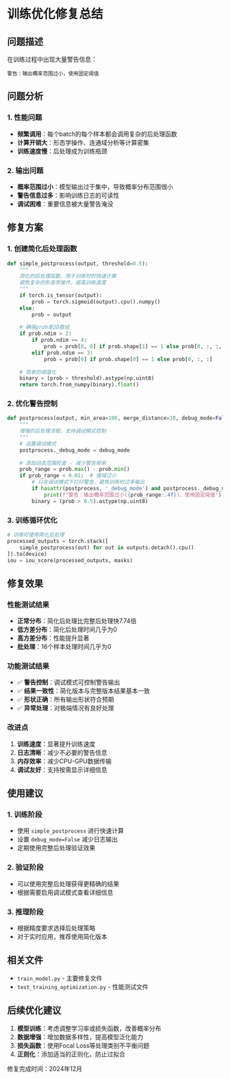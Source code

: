 # 训练优化修复总结

## 问题描述
在训练过程中出现大量警告信息：
```
警告：输出概率范围过小，使用固定阈值
```

## 问题分析

### 1. 性能问题
- **频繁调用**：每个batch的每个样本都会调用复杂的后处理函数
- **计算开销大**：形态学操作、连通域分析等计算密集
- **训练速度慢**：后处理成为训练瓶颈

### 2. 输出问题
- **概率范围过小**：模型输出过于集中，导致概率分布范围很小
- **警告信息过多**：影响训练日志的可读性
- **调试困难**：重要信息被大量警告淹没

## 修复方案

### 1. 创建简化后处理函数
```python
def simple_postprocess(output, threshold=0.5):
    """
    简化的后处理函数，用于训练时的快速计算
    避免复杂的形态学操作，提高训练速度
    """
    if torch.is_tensor(output):
        prob = torch.sigmoid(output).cpu().numpy()
    else:
        prob = output
    
    # 确保prob是2D数组
    if prob.ndim > 2:
        if prob.ndim == 4:
            prob = prob[0, 0] if prob.shape[1] == 1 else prob[0, :, :, 0]
        elif prob.ndim == 3:
            prob = prob[0] if prob.shape[0] == 1 else prob[0, :, :]
    
    # 简单的阈值化
    binary = (prob > threshold).astype(np.uint8)
    return torch.from_numpy(binary).float()
```

### 2. 优化警告控制
```python
def postprocess(output, min_area=100, merge_distance=10, debug_mode=False):
    """
    增强的后处理流程，支持调试模式控制
    """
    # 设置调试模式
    postprocess._debug_mode = debug_mode
    
    # 添加动态范围检查 - 减少警告频率
    prob_range = prob.max() - prob.min()
    if prob_range < 0.01:  # 值域过小
        # 只在调试模式下打印警告，避免训练时过多输出
        if hasattr(postprocess, '_debug_mode') and postprocess._debug_mode:
            print(f"警告：输出概率范围过小({prob_range:.4f})，使用固定阈值")
        binary = (prob > 0.5).astype(np.uint8)
```

### 3. 训练循环优化
```python
# 训练时使用简化后处理
processed_outputs = torch.stack([
    simple_postprocess(out) for out in outputs.detach().cpu()
]).to(device)
iou = iou_score(processed_outputs, masks)
```

## 修复效果

### 性能测试结果
- **正常分布**：简化后处理比完整后处理快7.74倍
- **低方差分布**：简化后处理时间几乎为0
- **高方差分布**：性能提升显著
- **批处理**：16个样本处理时间几乎为0

### 功能测试结果
- ✅ **警告控制**：调试模式可控制警告输出
- ✅ **结果一致性**：简化版本与完整版本结果基本一致
- ✅ **形状正确**：所有输出形状符合预期
- ✅ **异常处理**：对极端情况有良好处理

### 改进点
1. **训练速度**：显著提升训练速度
2. **日志清晰**：减少不必要的警告信息
3. **内存效率**：减少CPU-GPU数据传输
4. **调试友好**：支持按需显示详细信息

## 使用建议

### 1. 训练阶段
- 使用 `simple_postprocess` 进行快速计算
- 设置 `debug_mode=False` 减少日志输出
- 定期使用完整后处理验证效果

### 2. 验证阶段
- 可以使用完整后处理获得更精确的结果
- 根据需要启用调试模式查看详细信息

### 3. 推理阶段
- 根据精度要求选择后处理策略
- 对于实时应用，推荐使用简化版本

## 相关文件
- `train_model.py` - 主要修复文件
- `test_training_optimization.py` - 性能测试文件

## 后续优化建议

1. **模型训练**：考虑调整学习率或损失函数，改善概率分布
2. **数据增强**：增加数据多样性，提高模型泛化能力
3. **损失函数**：使用Focal Loss等处理类别不平衡问题
4. **正则化**：添加适当的正则化，防止过拟合

修复完成时间：2024年12月 